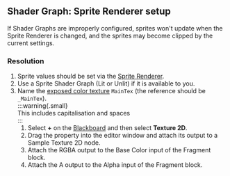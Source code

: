## Shader Graph: Sprite Renderer setup
If Shader Graphs are improperly configured, sprites won't update when the Sprite Renderer is changed, and the sprites may become clipped by the current settings.

### Resolution

1. Sprite values should be set via the [Sprite Renderer](https://docs.unity3d.com/Manual/class-SpriteRenderer.html).
1. Use a Sprite Shader Graph (Lit or Unlit)  if it is available to you.
1. Name the [exposed color texture](https://docs.unity3d.com/Packages/com.unity.render-pipelines.universal@latest/index.html?subfolder=/manual/ShaderGraph.html) `MainTex` (the reference should be `_MainTex`).  
   :::warning{.small}  
   This includes capitalisation and spaces  
   :::
   1. Select **+** on the [Blackboard](https://docs.unity3d.com/Packages/com.unity.shadergraph@latest/index.html?subfolder=/manual/Blackboard.html) and then select **Texture 2D**.
   1. Drag the property into the editor window and attach its output to a Sample Texture 2D node.
   1. Attach the RGBA output to the Base Color input of the Fragment block.
   1. Attach the A output to the Alpha input of the Fragment block.